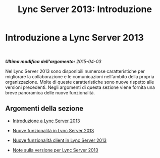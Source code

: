 ﻿---
title: 'Lync Server 2013: Introduzione'
TOCTitle: Introduzione
ms:assetid: 8528232b-3709-472c-91e3-f1e8171af8cd
ms:mtpsurl: https://technet.microsoft.com/it-it/library/Gg398676(v=OCS.15)
ms:contentKeyID: 49301198
ms.date: 08/24/2015
mtps_version: v=OCS.15
ms.translationtype: HT
---

# Introduzione a Lync Server 2013

 

_**Ultima modifica dell'argomento:** 2015-04-03_

Nel Lync Server 2013 sono disponibili numerose caratteristiche per migliorare la collaborazione e le comunicazioni nell'ambito della propria organizzazione. Molte di queste caratteristiche sono nuove rispetto alle versioni precedenti. Negli argomenti di questa sezione viene fornita una breve panoramica delle nuove funzionalità.

## Argomenti della sezione

  - [Introduzione a Lync Server 2013](lync-server-2013-introduction.md)

  - [Nuove funzionalità in Lync Server 2013](lync-server-2013-new-features.md)

  - [Nuove funzionalità client in Lync Server 2013](lync-server-2013-new-client-features.md)

  - [Note sulla versione per Lync Server 2013](lync-server-2013-release-notes.md)

